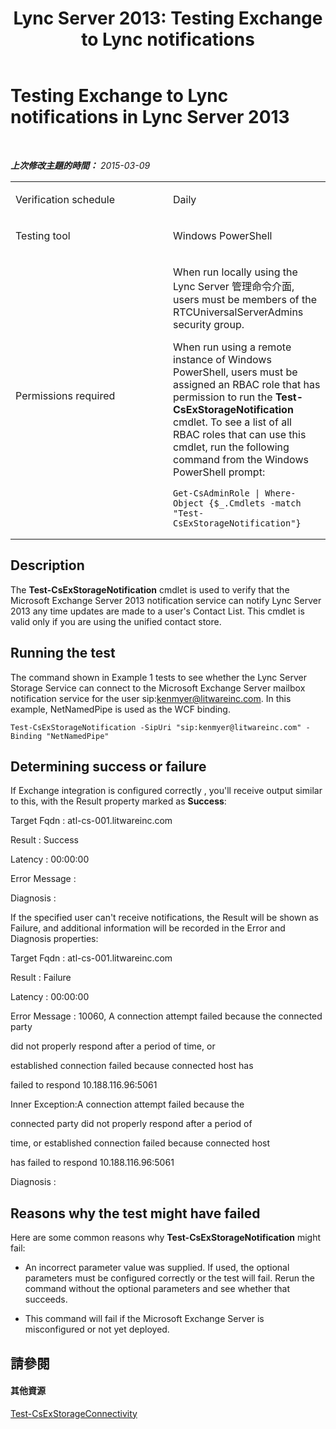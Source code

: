 ﻿---
title: 'Lync Server 2013: Testing Exchange to Lync notifications'
TOCTitle: Testing Exchange to Lync notifications
ms:assetid: ed2d6325-3cf5-4450-9951-03092bcb0a7c
ms:mtpsurl: https://technet.microsoft.com/zh-tw/library/Dn727315(v=OCS.15)
ms:contentKeyID: 62388517
ms.date: 08/24/2015
mtps_version: v=OCS.15
ms.translationtype: HT
---

# Testing Exchange to Lync notifications in Lync Server 2013

 

_**上次修改主題的時間：** 2015-03-09_


<table>
<colgroup>
<col style="width: 50%" />
<col style="width: 50%" />
</colgroup>
<tbody>
<tr class="odd">
<td><p>Verification schedule</p></td>
<td><p>Daily</p></td>
</tr>
<tr class="even">
<td><p>Testing tool</p></td>
<td><p>Windows PowerShell</p></td>
</tr>
<tr class="odd">
<td><p>Permissions required</p></td>
<td><p>When run locally using the Lync Server 管理命令介面, users must be members of the RTCUniversalServerAdmins security group.</p>
<p>When run using a remote instance of Windows PowerShell, users must be assigned an RBAC role that has permission to run the <strong>Test-CsExStorageNotification</strong> cmdlet. To see a list of all RBAC roles that can use this cmdlet, run the following command from the Windows PowerShell prompt:</p>
<pre><code>Get-CsAdminRole | Where-Object {$_.Cmdlets -match &quot;Test-CsExStorageNotification&quot;}</code></pre></td>
</tr>
</tbody>
</table>


## Description

The **Test-CsExStorageNotification** cmdlet is used to verify that the Microsoft Exchange Server 2013 notification service can notify Lync Server 2013 any time updates are made to a user's Contact List. This cmdlet is valid only if you are using the unified contact store.

## Running the test

The command shown in Example 1 tests to see whether the Lync Server Storage Service can connect to the Microsoft Exchange Server mailbox notification service for the user sip:kenmyer@litwareinc.com. In this example, NetNamedPipe is used as the WCF binding.

    Test-CsExStorageNotification -SipUri "sip:kenmyer@litwareinc.com" -Binding "NetNamedPipe"

## Determining success or failure

If Exchange integration is configured correctly , you'll receive output similar to this, with the Result property marked as **Success**:

Target Fqdn : atl-cs-001.litwareinc.com

Result : Success

Latency : 00:00:00

Error Message :

Diagnosis :

If the specified user can't receive notifications, the Result will be shown as Failure, and additional information will be recorded in the Error and Diagnosis properties:

Target Fqdn : atl-cs-001.litwareinc.com

Result : Failure

Latency : 00:00:00

Error Message : 10060, A connection attempt failed because the connected party

did not properly respond after a period of time, or

established connection failed because connected host has

failed to respond 10.188.116.96:5061

Inner Exception:A connection attempt failed because the

connected party did not properly respond after a period of

time, or established connection failed because connected host

has failed to respond 10.188.116.96:5061

Diagnosis :

## Reasons why the test might have failed

Here are some common reasons why **Test-CsExStorageNotification** might fail:

  - An incorrect parameter value was supplied. If used, the optional parameters must be configured correctly or the test will fail. Rerun the command without the optional parameters and see whether that succeeds.

  - This command will fail if the Microsoft Exchange Server is misconfigured or not yet deployed.

## 請參閱

#### 其他資源

[Test-CsExStorageConnectivity](https://docs.microsoft.com/en-us/powershell/module/skype/Test-CsExStorageConnectivity)

